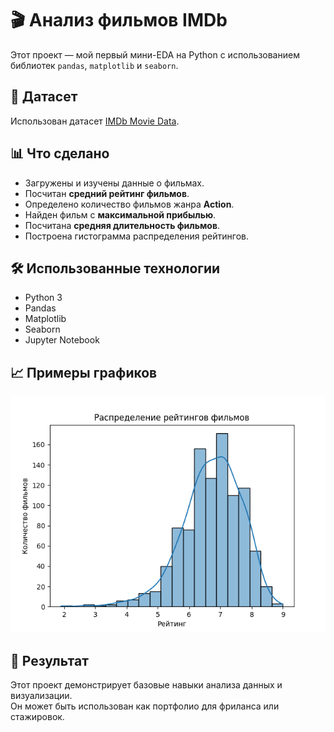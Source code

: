 # 🎬 Анализ фильмов IMDb

Этот проект — мой первый мини-EDA на Python с использованием библиотек `pandas`, `matplotlib` и `seaborn`.

## 📂 Датасет
Использован датасет [IMDb Movie Data](https://www.kaggle.com/datasets/PromptCloudHQ/imdb-data).

## 📊 Что сделано
- Загружены и изучены данные о фильмах.
- Посчитан **средний рейтинг фильмов**.
- Определено количество фильмов жанра **Action**.
- Найден фильм с **максимальной прибылью**.
- Посчитана **средняя длительность фильмов**.
- Построена гистограмма распределения рейтингов.

## 🛠 Использованные технологии
- Python 3
- Pandas
- Matplotlib
- Seaborn
- Jupyter Notebook

## 📈 Примеры графиков
![Распределение рейтингов](ratings_hist.png)

## 🚀 Результат
Этот проект демонстрирует базовые навыки анализа данных и визуализации.  
Он может быть использован как портфолио для фриланса или стажировок.
